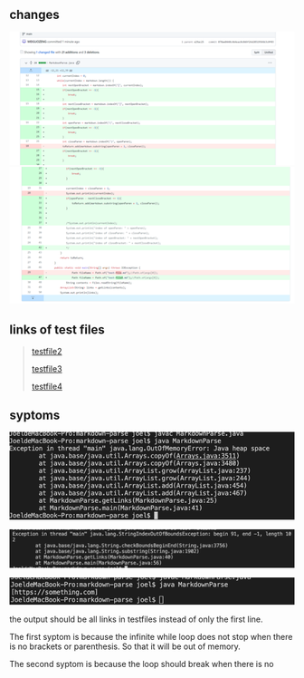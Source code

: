 ## changes
![image](change1.png)
![image](change2.png)


## links of test files
>[testfile2](https://github.com/WEIGUOZENG/markdown-parse/blob/main/test-file2.md)
>
>[testfile3](https://github.com/WEIGUOZENG/markdown-parse/blob/main/test-file3.md)
>
>[testfile4](https://github.com/WEIGUOZENG/markdown-parse/blob/main/test-file4.md)


## syptoms
![image](output2.png)

![image](output4.png)

![image](output1.png)

the output should be all links in testfiles instead of only the first line.



The first syptom is because the infinite while loop does not stop when there is no brackets or parenthesis. So that it will be out of memory.

The second syptom is because the loop should break when there is no 
